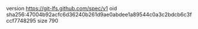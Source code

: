 version https://git-lfs.github.com/spec/v1
oid sha256:47004b92acfc6d36240b261d9ae0abdee1a89544c0a3c2bdcb6c3fccf7748295
size 790
